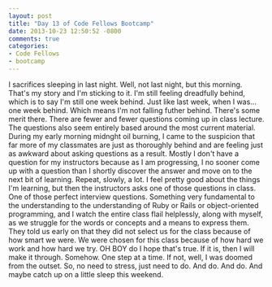 ```yaml
---
layout: post
title: "Day 13 of Code Fellows Bootcamp"
date: 2013-10-23 12:50:52 -0800
comments: true
categories:
- Code Fellows
- bootcamp
---
```

  I sacrifices sleeping in last night.  Well, not last night, but this
morning.  That's my story and I'm sticking to it.
  I'm still feeling dreadfully behind, which is to say I'm still one week
behind.  Just like last week, when I was... one week behind.  Which means I'm
not falling futher behind. There's some merit there. There are fewer and
fewer questions coming up in class lecture. The questions also seem
entirely based around the most current material. During my early morning
midnght oil burning, I came to the suspicion that far more of my classmates
are just as thoroughly behind and are feeling just as awkward about asking
questions as a result. Mostly I don't have a question for my instructors
because as I am progressing, I no sooner come up with a question than I
shortly discover the answer and move on to the next bit of learning.  Repeat,
slowly, a lot. I feel pretty good about the things I'm learning, but then
the instructors asks one of those questions in class. One of those perfect
interview questions.  Something very fundamental to the understanding to
the understanding of Ruby or Rails or object-oriented programming, and I
watch the entire class flail helplessly, along with myself, as we struggle
for the words or concepts and a means to express them.
  They told us early on that they did not select us for the class because of
how smart we were.  We were chosen for this class because of how hard we work
and how hard we try. OH BOY do I hope that's true.  If it is, then I will make
it through.  Somehow.  One step at a time.  If not, well, I was doomed from
the outset.  So, no need to stress, just need to do.  And do.  And do.
  And maybe catch up on a little sleep this weekend.
